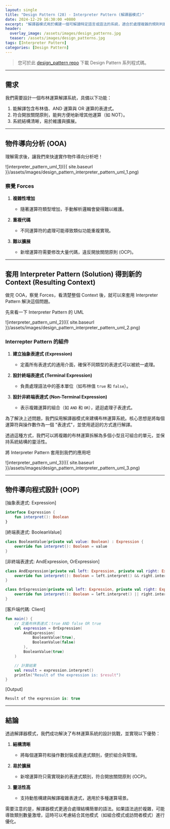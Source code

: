 ```yaml
---
layout: single
title: "Design Pattern (28) - Interpreter Pattern (解譯器模式)"
date: 2024-12-29 16:30:00 +0800
excerpt: "解譯器模式用於構建一個可解讀特定語言或語法的系統，適合於處理複雜的規則判斷或指令語法。"
header:
  overlay_image: /assets/images/design_patterns.jpg
  teaser: /assets/images/design_patterns.jpg
tags: [Interpreter Pattern]
categories: [Design Pattern]
---
```


> 您可於此 [design_pattern repo](https://github.com/nickhuangcyh/design_pattern) 下載 Design Pattern 系列程式碼。

---

## 需求

我們需要設計一個布林運算解譯系統，具備以下功能：

1. 能解譯包含布林值、AND 運算與 OR 運算的表達式。
2. 符合開放關閉原則，能夠方便地新增其他運算（如 NOT）。
3. 系統結構清晰，易於維護與擴展。

---

## 物件導向分析 (OOA)

理解需求後，讓我們來快速實作物件導向分析吧！

![interpreter_pattern_uml_1]({{ site.baseurl }}/assets/images/design_pattern_interpreter_pattern_uml_1.png)

### 察覺 Forces

1. **複雜性增加**

   - 隨著運算符類型增加，手動解析邏輯會變得難以維護。

2. **重複代碼**

   - 不同運算符的處理可能導致類似功能重複實現。

3. **難以擴展**
   - 新增運算符需要修改大量代碼，違反開放關閉原則 (OCP)。

---

## 套用 Interpreter Pattern (Solution) 得到新的 Context (Resulting Context)

做完 OOA，察覺 Forces，看清楚整個 Context 後，就可以來套用 Interpreter Pattern 解決這個問題。

先來看一下 Interpreter Pattern 的 UML

![interpreter_pattern_uml_2]({{ site.baseurl }}/assets/images/design_pattern_interpreter_pattern_uml_2.png)

### Interrepter Pattern 的組件

1. **建立抽象表達式 (Expression)**

   - 定義所有表達式的通用介面，確保不同類型的表達式可以被統一處理。

2. **設計終端表達式 (Terminal Expression)**

   - 負責處理語法中的基本單位（如布林值 `true` 和 `false`）。

3. **設計非終端表達式 (Non-Terminal Expression)**
   - 表示複雜運算的組合（如 `AND` 和 `OR`），遞迴處理子表達式。

為了解決上述問題，我們採用解譯器模式來建構布林運算系統。核心思想是將每個運算符與操作數作為一個 "表達式"，並使用遞迴的方式進行解譯。

透過這種方式，我們可以將複雜的布林運算拆解為多個小型且可組合的單元，並保持系統結構的靈活性。

將 Interpreter Pattern 套用到我們的應用吧

![interpreter_pattern_uml_3]({{ site.baseurl }}/assets/images/design_pattern_interpreter_pattern_uml_3.png)

---

## 物件導向程式設計 (OOP)

[抽象表達式: Expression]

```kotlin
interface Expression {
    fun interpret(): Boolean
}
```

[終端表達式: BooleanValue]

```kotlin
class BooleanValue(private val value: Boolean) : Expression {
    override fun interpret(): Boolean = value
}
```

[非終端表達式: AndExpression, OrExpression]

```kotlin
class AndExpression(private val left: Expression, private val right: Expression) : Expression {
    override fun interpret(): Boolean = left.interpret() && right.interpret()
}

class OrExpression(private val left: Expression, private val right: Expression) : Expression {
    override fun interpret(): Boolean = left.interpret() || right.interpret()
}
```

[客戶端代碼: Client]

```kotlin
fun main() {
    // 定義布林表達式：true AND false OR true
    val expression = OrExpression(
        AndExpression(
            BooleanValue(true),
            BooleanValue(false)
        ),
        BooleanValue(true)
    )

    // 計算結果
    val result = expression.interpret()
    println("Result of the expression is: $result")
}
```

[Output]

```kotlin
Result of the expression is: true
```

---

## 結論

透過解譯器模式，我們成功解決了布林運算系統的設計挑戰，並實現以下優勢：

1. **結構清晰**

   - 將每個運算符和操作數封裝成表達式類別，便於組合與管理。

2. **易於擴展**

   - 新增運算符只需實現新的表達式類別，符合開放關閉原則 (OCP)。

3. **靈活性高**
   - 支持動態構建與解譯複雜表達式，適用於多種運算場景。

需要注意的是，解譯器模式更適合處理結構簡單的語法。如果語法過於複雜，可能導致類別數量激增，這時可以考慮結合其他模式（如組合模式或訪問者模式）進行優化。
